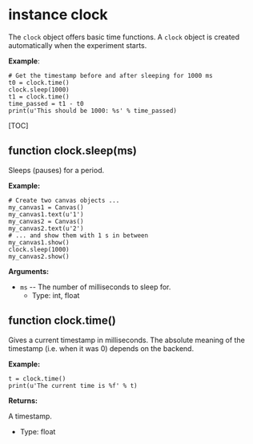 <div class="ClassDoc YAMLDoc" id="clock" markdown="1">

# instance __clock__

The `clock` object offers basic time functions. A `clock` object is
created automatically when the experiment starts.

__Example__:

~~~ .python
# Get the timestamp before and after sleeping for 1000 ms
t0 = clock.time()
clock.sleep(1000)
t1 = clock.time()
time_passed = t1 - t0
print(u'This should be 1000: %s' % time_passed)
~~~

[TOC]

<div class="FunctionDoc YAMLDoc" id="clock-sleep" markdown="1">

## function __clock\.sleep__\(ms\)

Sleeps (pauses) for a period.

__Example:__

~~~ .python
# Create two canvas objects ...
my_canvas1 = Canvas()
my_canvas1.text(u'1')
my_canvas2 = Canvas()
my_canvas2.text(u'2')
# ... and show them with 1 s in between
my_canvas1.show()
clock.sleep(1000)
my_canvas2.show()
~~~

__Arguments:__

- `ms` -- The number of milliseconds to sleep for.
	- Type: int, float

</div>

<div class="FunctionDoc YAMLDoc" id="clock-time" markdown="1">

## function __clock\.time__\(\)

Gives a current timestamp in milliseconds. The absolute meaning of the timestamp (i.e. when it was 0) depends on the backend.

__Example:__

~~~ .python
t = clock.time()
print(u'The current time is %f' % t)
~~~

__Returns:__

A timestamp.

- Type: float

</div>

</div>

